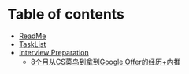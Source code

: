 # Table of contents

* [ReadMe](README.md)
* [TaskList](tasklist.md)
* [Interview Preparation](interview-preparation/README.md)
  * [8个月从CS菜鸟到拿到Google Offer的经历+内推](interview-preparation/8-cs-google-offer-+.md)

